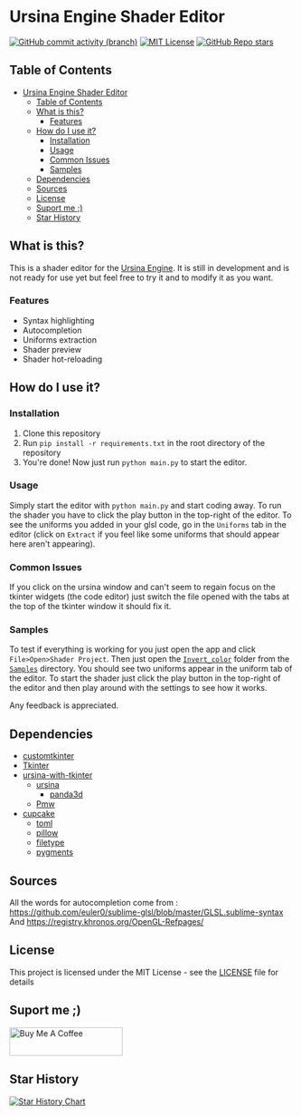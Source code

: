 # Ursina Engine Shader Editor 
[![GitHub commit activity (branch)](https://img.shields.io/github/commit-activity/w/ano0002/shader-editor-ursina/main)](https://github.com/ano0002/shader-editor-ursina/pulse) [![MIT License](https://img.shields.io/github/license/ano0002/shader-editor-ursina)](https://github.com/ano0002/shader-editor-ursina/blob/main/LICENSE) [![GitHub Repo stars](https://img.shields.io/github/stars/ano0002/shader-editor-ursina?style=flat)
](https://github.com/ano0002/shader-editor-ursina/stargazers) 



## Table of Contents

- [Ursina Engine Shader Editor](#ursina-engine-shader-editor)
  - [Table of Contents](#table-of-contents)
  - [What is this?](#what-is-this)
    - [Features](#features)
  - [How do I use it?](#how-do-i-use-it)
    - [Installation](#installation)
    - [Usage](#usage)
    - [Common Issues](#common-issues)
    - [Samples](#samples)
  - [Dependencies](#dependencies)
  - [Sources](#sources)
  - [License](#license)
  - [Suport me ;)](#suport-me-)
  - [Star History](#star-history)


## What is this?

This is a shader editor for the [Ursina Engine](https://www.ursinaengine.org/). It is still in development and is not ready for use yet but feel free to try it and to modify it as you want.

### Features

- Syntax highlighting
- Autocompletion
- Uniforms extraction
- Shader preview
- Shader hot-reloading

## How do I use it?

### Installation

1. Clone this repository 
2. Run `pip install -r requirements.txt` in the root directory of the repository
3. You're done! Now just run `python main.py` to start the editor.

### Usage

Simply start the editor with `python main.py` and start coding away.
To run the shader you have to click the play button in the top-right of the editor.
To see the uniforms you added in your glsl code, go in the `Uniforms` tab in the editor (click on `Extract` if you feel like some uniforms that should appear here aren't appearing).

### Common Issues
If you click on the ursina window and can't seem to regain focus on the tkinter widgets (the code editor) just switch the file opened with the tabs at the top of the tkinter window it should fix it. 


### Samples

To test if everything is working for you just open the app and click `File>Open>Shader Project`. Then just open the [`Invert_color`](\Samples\Invert_color) folder from the [`Samples`](\Samples) directory. You should see two uniforms appear in the uniform tab of the editor. To start the shader just click the play button in the top-right of the editor and then play around with the settings to see how it works.

Any feedback is appreciated.

## Dependencies

- [customtkinter](https://customtkinter.tomschimansky.com)
- [Tkinter](https://docs.python.org/3/library/tkinter.html)
- [ursina-with-tkinter](https://github.com/ano0002/ursina_with_tkinter)
  - [ursina](https://www.ursinaengine.org/)
    - [panda3d](https://www.panda3d.org/)
  - [Pmw](https://pypi.org/project/Pmw/)
- [cupcake](https://github.com/billyeatcookies/cupcake)
  - [toml](https://pypi.org/project/toml/)
  - [pillow](https://pypi.org/project/pillow//)
  - [filetype](https://pypi.org/project/filetype/)
  - [pygments](https://pygments.org/)

## Sources
All the words for autocompletion come from :
https://github.com/euler0/sublime-glsl/blob/master/GLSL.sublime-syntax
And
https://registry.khronos.org/OpenGL-Refpages/

## License
This project is licensed under the MIT License - see the [LICENSE](LICENSE) file for details

## Suport me ;)
<a href="https://www.buymeacoffee.com/anatolesot" target="_blank"><img src="https://cdn.buymeacoffee.com/buttons/v2/default-violet.png" alt="Buy Me A Coffee" style="height: 50px !important;width: 200px !important;" ></a>

## Star History

[![Star History Chart](https://api.star-history.com/svg?repos=ano0002/shader-editor-ursina&type=Date)](https://github.com/ano0002/shader-editor-ursina/stargazers)

